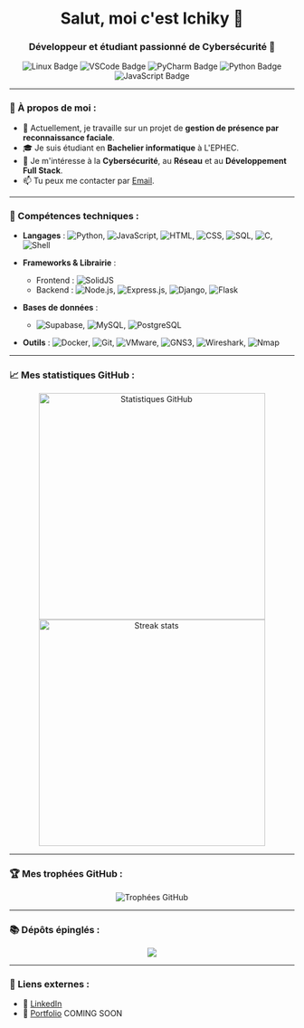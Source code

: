<h1 align="center">Salut, moi c'est Ichiky 👋</h1>
<h3 align="center">Développeur et étudiant passionné de Cybersécurité 🚀</h3>

<p align="center">
  <img src="https://img.shields.io/badge/OS-Linux-blue?style=flat-square&logo=linux" alt="Linux Badge" />
  <img src="https://img.shields.io/badge/Editor-VS_Code-blue?style=flat-square&logo=visual-studio-code" alt="VSCode Badge" />
  <img src="https://img.shields.io/badge/IDE-PyCharm-green?style=flat-square&logo=pycharm" alt="PyCharm Badge" />
  <img src="https://img.shields.io/badge/Language-Python-green?style=flat-square&logo=python" alt="Python Badge" />
  <img src="https://img.shields.io/badge/Language-JavaScript-yellow?style=flat-square&logo=javascript" alt="JavaScript Badge" />
</p>

---

### 🌟 À propos de moi :
- 🔭 Actuellement, je travaille sur un projet de **gestion de présence par reconnaissance faciale**.
- 🎓 Je suis étudiant en **Bachelier informatique** à L'EPHEC.
- 💼 Je m'intéresse à la **Cybersécurité**, au **Réseau** et au **Développement Full Stack**.
- 📫 Tu peux me contacter par [Email](bricedelcroix05@gmail.com).

---

### 🚀 Compétences techniques :
- **Langages** : ![Python](https://img.shields.io/badge/Python-3776AB?style=flat-square&logo=python&logoColor=white), ![JavaScript](https://img.shields.io/badge/JavaScript-F7DF1E?style=flat-square&logo=javascript&logoColor=black), ![HTML](https://img.shields.io/badge/HTML-E34F26?style=flat-square&logo=html5&logoColor=white), ![CSS](https://img.shields.io/badge/CSS-1572B6?style=flat-square&logo=css3&logoColor=white), ![SQL](https://img.shields.io/badge/SQL-00758F?style=flat-square&logo=sqlite&logoColor=white), ![C](https://img.shields.io/badge/C-00599C?style=flat-square&logo=c&logoColor=white), ![Shell](https://img.shields.io/badge/Shell-4EAA25?style=flat-square&logo=gnu-bash&logoColor=white)

- **Frameworks & Librairie** :
  - Frontend : ![SolidJS](https://img.shields.io/badge/SolidJS-2c4f7c?style=flat-square&logo=solid&logoColor=white)
  - Backend : ![Node.js](https://img.shields.io/badge/Node.js-339933?style=flat-square&logo=node-dot-js&logoColor=white), ![Express.js](https://img.shields.io/badge/Express.js-000000?style=flat-square&logo=express&logoColor=white), ![Django](https://img.shields.io/badge/Django-092E20?style=flat-square&logo=django&logoColor=white), ![Flask](https://img.shields.io/badge/Flask-000000?style=flat-square&logo=flask&logoColor=white)
  
- **Bases de données** :
  - ![Supabase](https://img.shields.io/badge/Supabase-3ECF8E?style=flat-square&logo=supabase&logoColor=white), ![MySQL](https://img.shields.io/badge/MySQL-4479A1?style=flat-square&logo=mysql&logoColor=white), ![PostgreSQL](https://img.shields.io/badge/PostgreSQL-316192?style=flat-square&logo=postgresql&logoColor=white)

- **Outils** : ![Docker](https://img.shields.io/badge/Docker-2496ED?style=flat-square&logo=docker&logoColor=white), ![Git](https://img.shields.io/badge/Git-F05032?style=flat-square&logo=git&logoColor=white), ![VMware](https://img.shields.io/badge/VMware-607078?style=flat-square&logo=vmware&logoColor=white), ![GNS3](https://img.shields.io/badge/GNS3-2f9deb?style=flat-square&logo=gns3&logoColor=white), ![Wireshark](https://img.shields.io/badge/Wireshark-1679A7?style=flat-square&logo=wireshark&logoColor=white), ![Nmap](https://img.shields.io/badge/Nmap-4682B4?style=flat-square&logo=nmap&logoColor=white)

---

### 📈 Mes statistiques GitHub :

<div align="center">
  <img src="https://github-readme-stats.vercel.app/api?username=Ichiky&show_icons=true&theme=radical" alt="Statistiques GitHub" width="400px"/>
  <img src="https://github-readme-streak-stats.herokuapp.com/?user=Ichiky&theme=radical" alt="Streak stats" width="400px"/>
</div>

---

### 🏆 Mes trophées GitHub :
<div align="center">
  <img src="https://github-profile-trophy.vercel.app/?username=Ichiky&theme=radical&margin-w=15" alt="Trophées GitHub"/>
</div>

---

### 📚 Dépôts épinglés :

<div align="center">
  <a href="https://github.com/FaceX-Integration-Project-2024/FaceX-FaceRecognition">
    <img align="center" src="https://github-readme-stats.vercel.app/api/pin/?username=IchikyOtsu&repo=FaceX-FaceRecognition&theme=radical" />
  </a>
</div>

---

### 🔗 Liens externes :
- 💼 [LinkedIn](https://www.linkedin.com/in/brice-delcroix-b911ab32b/)
- 📂 [Portfolio](https://ichiky-portfolio.com) COMING SOON

